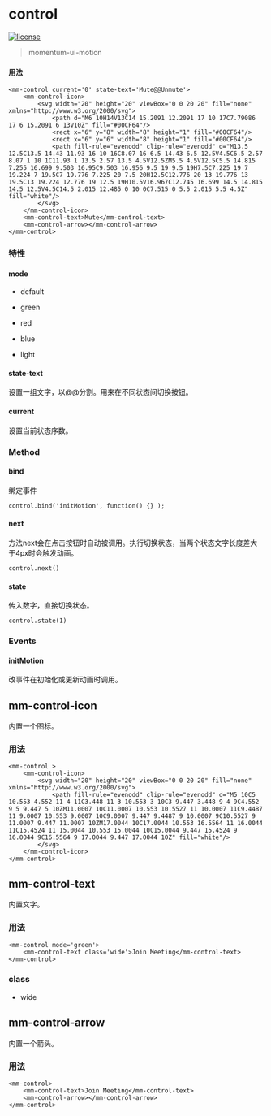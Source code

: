 <!-- 
---
date: 2020/5/15 14:10:00
---
-->
# control

[![license](https://img.shields.io/github/license/momentum-design/momentum-ui.svg?color=blueviolet)](https://github.com/momentum-design/momentum-ui/blob/master/charts/LICENSE)

> momentum-ui-motion

#### 用法

<!--#html0#-->
```
<mm-control current='0' state-text='Mute@@Unmute'>
    <mm-control-icon>
        <svg width="20" height="20" viewBox="0 0 20 20" fill="none" xmlns="http://www.w3.org/2000/svg">
            <path d="M6 10H14V13C14 15.2091 12.2091 17 10 17C7.79086 17 6 15.2091 6 13V10Z" fill="#00CF64"/>
            <rect x="6" y="8" width="8" height="1" fill="#00CF64"/>
            <rect x="6" y="6" width="8" height="1" fill="#00CF64"/>
            <path fill-rule="evenodd" clip-rule="evenodd" d="M13.5 12.5C13.5 14.43 11.93 16 10 16C8.07 16 6.5 14.43 6.5 12.5V4.5C6.5 2.57 8.07 1 10 1C11.93 1 13.5 2.57 13.5 4.5V12.5ZM5.5 4.5V12.5C5.5 14.815 7.255 16.699 9.503 16.95C9.503 16.956 9.5 19 9.5 19H7.5C7.225 19 7 19.224 7 19.5C7 19.776 7.225 20 7.5 20H12.5C12.776 20 13 19.776 13 19.5C13 19.224 12.776 19 12.5 19H10.5V16.967C12.745 16.699 14.5 14.815 14.5 12.5V4.5C14.5 2.015 12.485 0 10 0C7.515 0 5.5 2.015 5.5 4.5Z" fill="white"/>
        </svg>
    </mm-control-icon>
    <mm-control-text>Mute</mm-control-text>
    <mm-control-arrow></mm-control-arrow>
</mm-control>
```

### 特性

#### mode

+ default

+ green

+ red

+ blue

+ light

#### state-text

设置一组文字，以@@分割。用来在不同状态间切换按钮。

#### current

设置当前状态序数。

### Method

#### bind

绑定事件

```
control.bind('initMotion', function() {} );
```

#### next

方法next会在点击按钮时自动被调用。执行切换状态，当两个状态文字长度差大于4px时会触发动画。

```
control.next()
```

#### state

传入数字，直接切换状态。

```
control.state(1)
```

### Events

#### initMotion

改事件在初始化或更新动画时调用。

## mm-control-icon

内置一个图标。

### 用法

<!--#html1#-->
```
<mm-control >
    <mm-control-icon>
        <svg width="20" height="20" viewBox="0 0 20 20" fill="none" xmlns="http://www.w3.org/2000/svg">
            <path fill-rule="evenodd" clip-rule="evenodd" d="M5 10C5 10.553 4.552 11 4 11C3.448 11 3 10.553 3 10C3 9.447 3.448 9 4 9C4.552 9 5 9.447 5 10ZM11.0007 10C11.0007 10.553 10.5527 11 10.0007 11C9.4487 11 9.0007 10.553 9.0007 10C9.0007 9.447 9.4487 9 10.0007 9C10.5527 9 11.0007 9.447 11.0007 10ZM17.0044 10C17.0044 10.553 16.5564 11 16.0044 11C15.4524 11 15.0044 10.553 15.0044 10C15.0044 9.447 15.4524 9 16.0044 9C16.5564 9 17.0044 9.447 17.0044 10Z" fill="white"/>
        </svg>  
    </mm-control-icon>
</mm-control>
```

## mm-control-text

内置文字。

### 用法

<!--#html2#-->
```
<mm-control mode='green'>
    <mm-control-text class='wide'>Join Meeting</mm-control-text>
</mm-control>
```

### class

+ wide

## mm-control-arrow

内置一个箭头。

### 用法

<!--#html3#-->
```
<mm-control>
    <mm-control-text>Join Meeting</mm-control-text>
    <mm-control-arrow></mm-control-arrow>
</mm-control>
```

